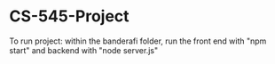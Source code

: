 # CS-545-Project

To run project: within the banderafi folder, run the front end with "npm start" and backend with "node server.js"
